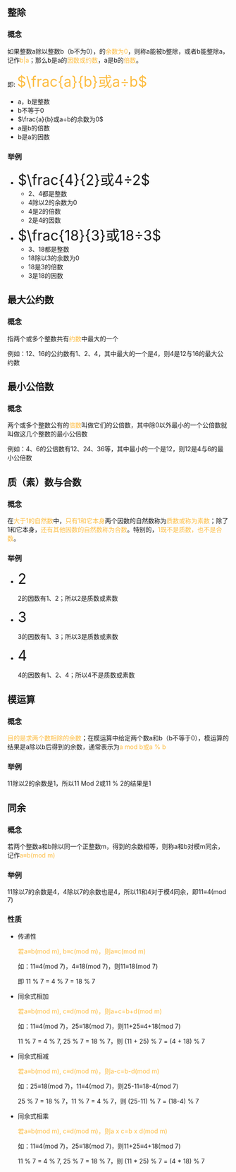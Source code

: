 ## 整除

### 概念

如果整数a除以整数b（b不为0），的<font color="#FDBC40">余数为0</font>，则称a能被b整除，或者b能整除a，记作<font color="#FDBC40">b|a</font>；那么b是a的<font color="#FDBC40">因数或约数</font>，a是b的<font color="#FDBC40">倍数</font>。

即: <font color="#FDBC40" size="6">$\frac{a}{b}或a÷b$</font>

* a，b是整数
* b不等于0
* $\frac{a}{b}或a÷b的余数为0$
* a是b的倍数
* b是a的因数

### 举例

* <font size="6">$\frac{4}{2}或4÷2$</font>
  * 2、4都是整数
  * 4除以2的余数为0
  * 4是2的倍数
  * 2是4的因数
* <font size="6">$\frac{18}{3}或18÷3$</font>
  * 3、18都是整数
  * 18除以3的余数为0
  * 18是3的倍数
  * 3是18的因数



## 最大公约数

### 概念

指两个或多个整数共有<font color="#FDBC40">约数</font>中最大的一个

例如：12、16的公约数有1、2、4，其中最大的一个是4，则4是12与16的最大公约数



## 最小公倍数

### 概念

两个或多个整数公有的<font color="#FDBC40">倍数</font>叫做它们的公倍数，其中除0以外最小的一个公倍数就叫做这几个整数的最小公倍数

例如：4、6的公倍数有12、24、36等，其中最小的一个是12，则12是4与6的最小公倍数



## 质（素）数与合数

### 概念

在<font color="#FDBC40">大于1的自然数</font>中，<font color="#FDBC40">只有1和它本身</font>两个因数的自然数称为<font color="#FDBC40">质数或称为素数</font>；除了1和它本身，<font color="#FDBC40">还有其他因数的自然数称为合数</font>。特别的，<font color="#FDBC40">1既不是质数，也不是合数</font>。

### 举例

* <font size="6">2</font>

  2的因数有1、2；所以2是质数或素数

* <font size="6">3</font>

  3的因数有1、3；所以3是质数或素数

* <font size="6">4</font>

  4的因数有1、2、4；所以4不是质数或素数



## 模运算

### 概念

<font color="#FDBC40">目的是求两个数相除的余数</font>；在模运算中给定两个数a和b（b不等于0），模运算的结果是a除以b后得到的余数，通常表示为<font color="#FDBC40">a mod b或a % b</font>

### 举例

11除以2的余数是1，所以11 Mod 2或11 % 2的结果是1



## 同余

### 概念

若两个整数a和b除以同一个正整数m，得到的余数相等，则称a和b对模m同余，记作<font color="#FDBC40">a≡b(mod m)</font>

### 举例

11除以7的余数是4，4除以7的余数也是4，所以11和4对于模4同余，即11≡4(mod 7)

### 性质

* 传递性

  <font color="#FDBC40">若a≡b(mod m), b≡c(mod m)，则a≡c(mod m)</font>

  如：11≡4(mod 7)，4≡18(mod 7)，则11≡18(mod 7)

  即 11 % 7 = 4 % 7 = 18 % 7 

* 同余式相加

  <font color="#FDBC40">若a≡b(mod m), c≡d(mod m)，则a+c=b+d(mod m)</font>

  如：11≡4(mod 7)，25≡18(mod 7)，则11+25≡4+18(mod 7)

  11 % 7 = 4 % 7,  25 % 7 = 18 % 7，则 (11 + 25) % 7 = (4 + 18) % 7

* 同余式相减

  <font color="#FDBC40">若a≡b(mod m), c≡d(mod m)，则a-c=b-d(mod m)</font>

  如：25≡18(mod 7)，11≡4(mod 7)，则25-11≡18-4(mod 7)

  25 % 7 = 18 % 7，11 % 7 = 4 % 7，则 (25-11) % 7 = (18-4) % 7

* 同余式相乘

  <font color="#FDBC40">若a≡b(mod m), c≡d(mod m)，则a x c=b x d(mod m)</font>

  如：11≡4(mod 7)，25≡18(mod 7)，则11+25≡4+18(mod 7)

  11 % 7 = 4 % 7,  25 % 7 = 18 % 7，则 (11 * 25) % 7 = (4 * 18) % 7

